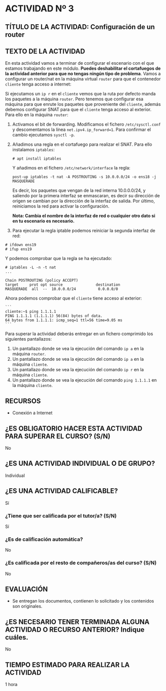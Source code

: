 # ACTIVIDAD Nº 3

## TÍTULO DE LA ACTIVIDAD: Configuración de un router

## TEXTO DE LA ACTIVIDAD

En esta actividad vamos a terminar de configurar el escenario con el que estamos trabajando en este módulo. **Puedes deshabilitar el cortafuegos de la actividad anterior para que no tengas ningún tipo de problema**. Vamos a configurar un router/nat en la máquina virtual `router` para que el contenedor `cliente` tenga acceso a internet:

Si ejecutamos un `ip r` en el `cliente` vemos que la ruta por defecto manda los paquetes a la máquina `router`. Pero tenemos que configurar esa máquina para que enrute los paquetes que proveniente del `cliente`, además debemos configurar SNAT para que el `cliente` tenga acceso al exterior. Para ello en la máquina `router`:

1. Activamos el bit de forwarding. Modificamos el fichero `/etc/sysctl.conf` y descomentamos la línea `net.ipv4.ip_forward=1`. Para confirmar el cambio ejecutamos `sysctl -p`.
2. Añadimos una regla en el cortafuego para realizar el SNAT. Para ello instalamos `iptables`:

    ```
    # apt install iptables
    ```

    Y añadimos en el fichero `/etc/network/interface` la regla:

    ```
    post-up iptables -t nat -A POSTROUTING -s 10.0.0.0/24 -o ens18 -j MASQUERADE
    ```
    Es decir, los paquetes que vengan de la red interna 10.0.0.0/24, y saliendo por la primera interfaz se enmascaran, es decir su dirección de origen se cambian por la dirección de la interfaz de salida. Por último, reiniciamos la red para activar la configuración. 

    **Nota: Cambia el nombre de la interfaz de red o cualquier otro dato si en tu escenario es necesario.**

3. Para ejecutar la regla iptable podemos reiniciar la segunda interfaz de red:

```
# ifdown ens19
# ifup ens19
```

Y podemos comprobar que la regla se ha ejecutado:

```
# iptables -L -n -t nat
...

Chain POSTROUTING (policy ACCEPT)
target     prot opt source               destination         
MASQUERADE  all  --  10.0.0.0/24          0.0.0.0/0 
```

Ahora podemos comprobar que el `cliente` tiene acceso al exterior:

    ```
    cliente:~$ ping 1.1.1.1
    PING 1.1.1.1 (1.1.1.1) 56(84) bytes of data.
    64 bytes from 1.1.1.1: icmp_seq=1 ttl=56 time=9.05 ms
    ```

Para superar la actividad deberás entregar en un fichero comprimido los siguientes pantallazos:

1. Un pantallazo donde se vea la ejecución del comando `ip a` en la máquina `router`.
2. Un pantallazo donde se vea la ejecución del comando `ip a` en la máquina `cliente`.
3. Un pantallazo donde se vea la ejecución del comando `ip r` en la máquina `cliente`.
4. Un pantallazo donde se vea la ejecución del comando `ping 1.1.1.1` en la máquina `cliente`.

## RECURSOS

* Conexión a Internet

## ¿ES OBLIGATORIO HACER ESTA ACTIVIDAD PARA SUPERAR EL CURSO? (S/N)

No

## ¿ES UNA ACTIVIDAD INDIVIDUAL O DE GRUPO?

Individual

## ¿ES UNA ACTIVIDAD CALIFICABLE?

Sí

### ¿Tiene que ser calificada por el tutor/a? (S/N)

Sí

### ¿Es de calificación automática?

No

### ¿Es calificada por el resto de compañeros/as del curso? (S/N)

No

## EVALUACIÓN

* Se entregan los documentos, contienen lo solicitado y los contenidos son originales.

## ¿ES NECESARIO TENER TERMINADA ALGUNA ACTIVIDAD O RECURSO ANTERIOR? Indique cuáles.

No

## TIEMPO ESTIMADO PARA REALIZAR LA ACTIVIDAD

1 hora
